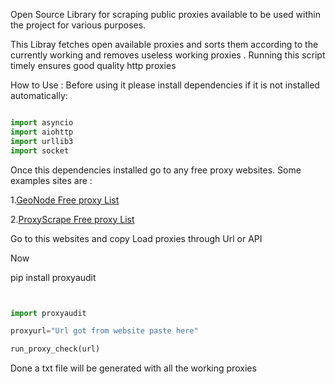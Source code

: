 Open Source Library for scraping public proxies available to be used within the project for various purposes.

This Libray fetches open available proxies and sorts them according to the currently working and removes useless working proxies . Running this script timely ensures good quality http proxies 

How to Use :
Before using it please install dependencies if it is not installed automatically:
```python

import asyncio
import aiohttp
import urllib3
import socket

```
Once this dependencies installed go to any free proxy websites. Some examples sites are : 

1.[GeoNode Free proxy List]( https://geonode.com/free-proxy-list "Link Title")

2.[ProxyScrape Free proxy List]( https://proxyscrape.com/free-proxy-list "Link Title")

Go to this websites and copy Load proxies through Url or API

Now 

pip install proxyaudit

```python


import proxyaudit

proxyurl="Url got from website paste here"

run_proxy_check(url)

```

Done a txt file will be generated with all the working proxies